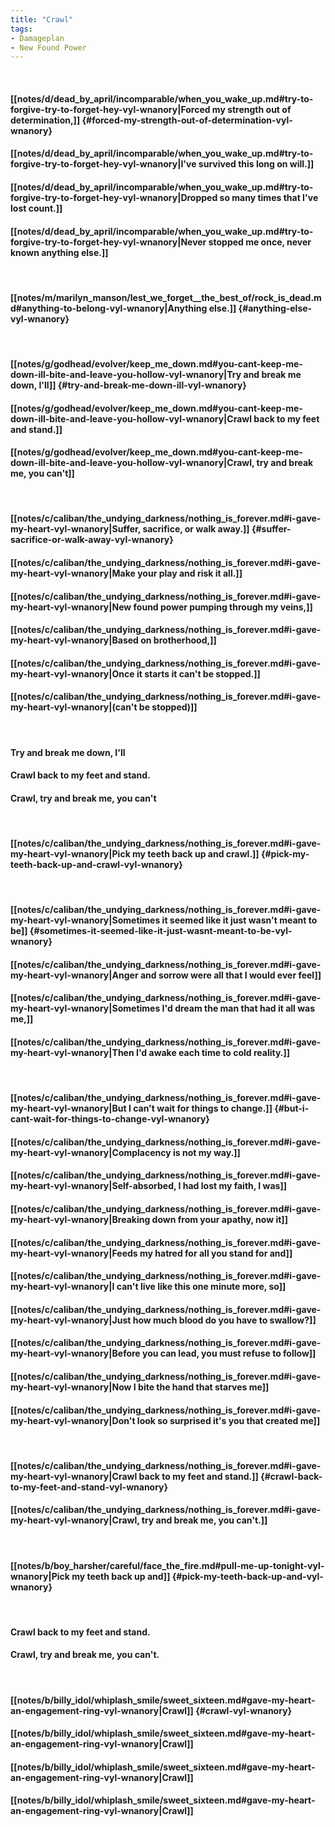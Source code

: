 ```yaml
---
title: "Crawl"
tags:
- Damageplan
- New Found Power
---
```

&nbsp;
#### [[notes/d/dead_by_april/incomparable/when_you_wake_up.md#try-to-forgive-try-to-forget-hey-vyl-wnanory|Forced my strength out of determination,]] {#forced-my-strength-out-of-determination-vyl-wnanory}
#### [[notes/d/dead_by_april/incomparable/when_you_wake_up.md#try-to-forgive-try-to-forget-hey-vyl-wnanory|I've survived this long on will.]]
#### [[notes/d/dead_by_april/incomparable/when_you_wake_up.md#try-to-forgive-try-to-forget-hey-vyl-wnanory|Dropped so many times that I've lost count.]]
#### [[notes/d/dead_by_april/incomparable/when_you_wake_up.md#try-to-forgive-try-to-forget-hey-vyl-wnanory|Never stopped me once, never known anything else.]]
&nbsp;
#### [[notes/m/marilyn_manson/lest_we_forget__the_best_of/rock_is_dead.md#anything-to-belong-vyl-wnanory|Anything else.]] {#anything-else-vyl-wnanory}
&nbsp;
#### [[notes/g/godhead/evolver/keep_me_down.md#you-cant-keep-me-down-ill-bite-and-leave-you-hollow-vyl-wnanory|Try and break me down, I'll]] {#try-and-break-me-down-ill-vyl-wnanory}
#### [[notes/g/godhead/evolver/keep_me_down.md#you-cant-keep-me-down-ill-bite-and-leave-you-hollow-vyl-wnanory|Crawl back to my feet and stand.]]
#### [[notes/g/godhead/evolver/keep_me_down.md#you-cant-keep-me-down-ill-bite-and-leave-you-hollow-vyl-wnanory|Crawl, try and break me, you can't]]
&nbsp;
#### [[notes/c/caliban/the_undying_darkness/nothing_is_forever.md#i-gave-my-heart-vyl-wnanory|Suffer, sacrifice, or walk away.]] {#suffer-sacrifice-or-walk-away-vyl-wnanory}
#### [[notes/c/caliban/the_undying_darkness/nothing_is_forever.md#i-gave-my-heart-vyl-wnanory|Make your play and risk it all.]]
#### [[notes/c/caliban/the_undying_darkness/nothing_is_forever.md#i-gave-my-heart-vyl-wnanory|New found power pumping through my veins,]]
#### [[notes/c/caliban/the_undying_darkness/nothing_is_forever.md#i-gave-my-heart-vyl-wnanory|Based on brotherhood,]]
#### [[notes/c/caliban/the_undying_darkness/nothing_is_forever.md#i-gave-my-heart-vyl-wnanory|Once it starts it can't be stopped.]]
#### [[notes/c/caliban/the_undying_darkness/nothing_is_forever.md#i-gave-my-heart-vyl-wnanory|(can't be stopped)]]
&nbsp;
#### Try and break me down, I'll
#### Crawl back to my feet and stand.
#### Crawl, try and break me, you can't
&nbsp;
#### [[notes/c/caliban/the_undying_darkness/nothing_is_forever.md#i-gave-my-heart-vyl-wnanory|Pick my teeth back up and crawl.]] {#pick-my-teeth-back-up-and-crawl-vyl-wnanory}
&nbsp;
#### [[notes/c/caliban/the_undying_darkness/nothing_is_forever.md#i-gave-my-heart-vyl-wnanory|Sometimes it seemed like it just wasn't meant to be]] {#sometimes-it-seemed-like-it-just-wasnt-meant-to-be-vyl-wnanory}
#### [[notes/c/caliban/the_undying_darkness/nothing_is_forever.md#i-gave-my-heart-vyl-wnanory|Anger and sorrow were all that I would ever feel]]
#### [[notes/c/caliban/the_undying_darkness/nothing_is_forever.md#i-gave-my-heart-vyl-wnanory|Sometimes I'd dream the man that had it all was me,]]
#### [[notes/c/caliban/the_undying_darkness/nothing_is_forever.md#i-gave-my-heart-vyl-wnanory|Then I'd awake each time to cold reality.]]
&nbsp;
#### [[notes/c/caliban/the_undying_darkness/nothing_is_forever.md#i-gave-my-heart-vyl-wnanory|But I can't wait for things to change.]] {#but-i-cant-wait-for-things-to-change-vyl-wnanory}
#### [[notes/c/caliban/the_undying_darkness/nothing_is_forever.md#i-gave-my-heart-vyl-wnanory|Complacency is not my way.]]
#### [[notes/c/caliban/the_undying_darkness/nothing_is_forever.md#i-gave-my-heart-vyl-wnanory|Self-absorbed, I had lost my faith, I was]]
#### [[notes/c/caliban/the_undying_darkness/nothing_is_forever.md#i-gave-my-heart-vyl-wnanory|Breaking down from your apathy, now it]]
#### [[notes/c/caliban/the_undying_darkness/nothing_is_forever.md#i-gave-my-heart-vyl-wnanory|Feeds my hatred for all you stand for and]]
#### [[notes/c/caliban/the_undying_darkness/nothing_is_forever.md#i-gave-my-heart-vyl-wnanory|I can't live like this one minute more, so]]
#### [[notes/c/caliban/the_undying_darkness/nothing_is_forever.md#i-gave-my-heart-vyl-wnanory|Just how much blood do you have to swallow?]]
#### [[notes/c/caliban/the_undying_darkness/nothing_is_forever.md#i-gave-my-heart-vyl-wnanory|Before you can lead, you must refuse to follow]]
#### [[notes/c/caliban/the_undying_darkness/nothing_is_forever.md#i-gave-my-heart-vyl-wnanory|Now I bite the hand that starves me]]
#### [[notes/c/caliban/the_undying_darkness/nothing_is_forever.md#i-gave-my-heart-vyl-wnanory|Don't look so surprised it's you that created me]]
&nbsp;
#### [[notes/c/caliban/the_undying_darkness/nothing_is_forever.md#i-gave-my-heart-vyl-wnanory|Crawl back to my feet and stand.]] {#crawl-back-to-my-feet-and-stand-vyl-wnanory}
#### [[notes/c/caliban/the_undying_darkness/nothing_is_forever.md#i-gave-my-heart-vyl-wnanory|Crawl, try and break me, you can't.]]
&nbsp;
#### [[notes/b/boy_harsher/careful/face_the_fire.md#pull-me-up-tonight-vyl-wnanory|Pick my teeth back up and]] {#pick-my-teeth-back-up-and-vyl-wnanory}
&nbsp;
#### Crawl back to my feet and stand.
#### Crawl, try and break me, you can't.
&nbsp;
#### [[notes/b/billy_idol/whiplash_smile/sweet_sixteen.md#gave-my-heart-an-engagement-ring-vyl-wnanory|Crawl]] {#crawl-vyl-wnanory}
#### [[notes/b/billy_idol/whiplash_smile/sweet_sixteen.md#gave-my-heart-an-engagement-ring-vyl-wnanory|Crawl]]
#### [[notes/b/billy_idol/whiplash_smile/sweet_sixteen.md#gave-my-heart-an-engagement-ring-vyl-wnanory|Crawl]]
#### [[notes/b/billy_idol/whiplash_smile/sweet_sixteen.md#gave-my-heart-an-engagement-ring-vyl-wnanory|Crawl]]
